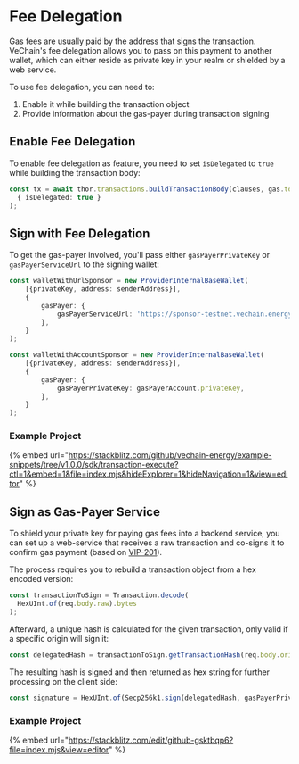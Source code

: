 # Fee Delegation

Gas fees are usually paid by the address that signs the transaction.
VeChain's fee delegation allows you to pass on this payment to another wallet,
which can either reside as private key in your realm or shielded by a web service.

To use fee delegation, you can need to:

1. Enable it while building the transaction object
2. Provide information about the gas-payer during transaction signing

## Enable Fee Delegation

To enable fee delegation as feature, you need to set `isDelegated` to `true` while building the transaction body:

```typescript
const tx = await thor.transactions.buildTransactionBody(clauses, gas.totalGas,
  { isDelegated: true }
);
```

## Sign with Fee Delegation

To get the gas-payer involved, you'll pass either `gasPayerPrivateKey` or `gasPayerServiceUrl` to the signing wallet:

```typescript
const walletWithUrlSponsor = new ProviderInternalBaseWallet(
    [{privateKey, address: senderAddress}],
    {
        gasPayer: {
            gasPayerServiceUrl: 'https://sponsor-testnet.vechain.energy/by/90',
        },
    }
);

const walletWithAccountSponsor = new ProviderInternalBaseWallet(
    [{privateKey, address: senderAddress}],
    {
        gasPayer: {
            gasPayerPrivateKey: gasPayerAccount.privateKey,
        },
    }
);
```

### Example Project

{% embed url="https://stackblitz.com/github/vechain-energy/example-snippets/tree/v1.0.0/sdk/transaction-execute?ctl=1&embed=1&file=index.mjs&hideExplorer=1&hideNavigation=1&view=editor" %}

## Sign as Gas-Payer Service

To shield your private key for paying gas fees into a backend service, you can set up a web-service
that receives a raw transaction and co-signs it to confirm gas payment (based on [VIP-201](https://github.com/vechain/VIPs/blob/master/vips/VIP-201.md)).

The process requires you to rebuild a transaction object from a hex encoded version:

```typescript
const transactionToSign = Transaction.decode(
  HexUInt.of(req.body.raw).bytes
);
```

Afterward, a unique hash is calculated for the given transaction, only valid if a specific origin will sign it:

```typescript
const delegatedHash = transactionToSign.getTransactionHash(req.body.origin);
```

The resulting hash is signed and then returned as hex string for further processing on the client side:

```typescript
const signature = HexUInt.of(Secp256k1.sign(delegatedHash, gasPayerPrivateKey)).toString();
```

### Example Project

{% embed url="https://stackblitz.com/edit/github-gsktbqp6?file=index.mjs&view=editor" %} 

